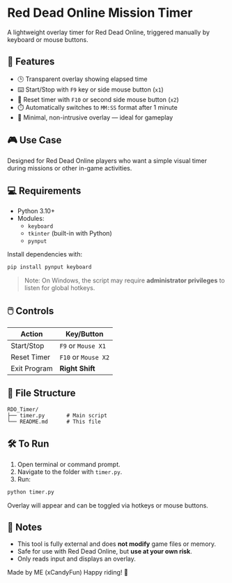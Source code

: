 # Red Dead Online Mission Timer

A lightweight overlay timer for Red Dead Online, triggered manually by keyboard or mouse buttons.

## 🚀 Features

- 🕒 Transparent overlay showing elapsed time
- ⌨️ Start/Stop with `F9` key or side mouse button (`x1`)
- 🔁 Reset timer with `F10` or second side mouse button (`x2`)
- ⏱️ Automatically switches to `MM:SS` format after 1 minute
- 🔧 Minimal, non-intrusive overlay — ideal for gameplay

## 🎮 Use Case

Designed for Red Dead Online players who want a simple visual timer during missions or other in-game activities.

## 💻 Requirements

- Python 3.10+
- Modules:
  - `keyboard`
  - `tkinter` (built-in with Python)
  - `pynput`

Install dependencies with:

```bash
pip install pynput keyboard
```

> Note: On Windows, the script may require **administrator privileges** to listen for global hotkeys.

## 🖱️ Controls

| Action         | Key/Button         |
|----------------|--------------------|
| Start/Stop     | `F9` or `Mouse X1` |
| Reset Timer    | `F10` or `Mouse X2` |
| Exit Program   | **Right Shift**     |

## 📁 File Structure

```
RDO_Timer/
├── timer.py       # Main script
└── README.md      # This file
```

## 🛠️ To Run

1. Open terminal or command prompt.
2. Navigate to the folder with `timer.py`.
3. Run:

```bash
python timer.py
```

Overlay will appear and can be toggled via hotkeys or mouse buttons.

## 🔐 Notes

- This tool is fully external and does **not modify** game files or memory.
- Safe for use with Red Dead Online, but **use at your own risk**.
- Only reads input and displays an overlay.

Made by ME (xCandyFun)
Happy riding! 🤠
